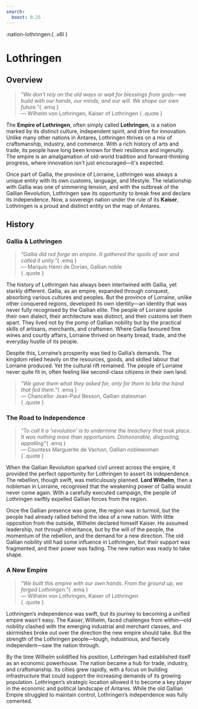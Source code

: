 ```yaml
---
search:
  boost: 0.25
---
```


:nation-lothringen:{ .x6l }

# Lothringen  

## Overview  

> *"We don’t rely on the old ways or wait for blessings from gods—we build with our hands, our minds, and our will. We shape our own future."*{ .emq }  
— Wilhelm von Lothringen, Kaiser of Lothringen
{ .quote }

The **Empire of Lothringen**, often simply called **Lothringen**, is a nation marked by its distinct culture, independent spirit, and drive for innovation. Unlike many other nations in Antares, Lothringen thrives on a mix of craftsmanship, industry, and commerce. With a rich history of arts and trade, its people have long been known for their resilience and ingenuity. The empire is an amalgamation of old-world tradition and forward-thinking progress, where innovation isn't just encouraged—it's expected.

Once part of Gallia, the province of Lorraine, Lothringen was always a unique entity with its own customs, language, and lifestyle. The relationship with Gallia was one of simmering tension, and with the outbreak of the Gallian Revolution, Lothringen saw its opportunity to break free and declare its independence. Now, a sovereign nation under the rule of its **Kaiser**, Lothringen is a proud and distinct entity on the map of Antares.

## History  

### Gallia & Lothringen  

> *"Gallia did not forge an empire. It gathered the spoils of war and called it unity."*{ .emq }  
— Marquis Henri de Dorian, Gallian noble  
{ .quote }

The history of Lothringen has always been intertwined with Gallia, yet starkly different. Gallia, as an empire, expanded through conquest, absorbing various cultures and peoples. But the province of Lorraine, unlike other conquered regions, developed its own identity—an identity that was never fully recognised by the Gallian elite. The people of Lorraine spoke their own dialect, their architecture was distinct, and their customs set them apart. They lived not by the pomp of Gallian nobility but by the practical skills of artisans, merchants, and craftsmen. Where Gallia favoured fine wines and courtly affairs, Lorraine thrived on hearty bread, trade, and the everyday hustle of its people.

Despite this, Lorraine’s prosperity was tied to Gallia’s demands. The kingdom relied heavily on the resources, goods, and skilled labour that Lorraine produced. Yet the cultural rift remained. The people of Lorraine never quite fit in, often feeling like second-class citizens in their own land. 

> *"We gave them what they asked for, only for them to bite the hand that fed them."*{ .emq }  
— Chancellor Jean-Paul Besson, Gallian statesman  
{ .quote }

### The Road to Independence  

> *"To call it a 'revolution' is to undermine the treachery that took place. It was nothing more than opportunism. Dishonorable, disgusting, appalling"*{ .emq }  
— Countess Marguerite de Vachon, Gallian noblewoman  
{ .quote }

When the Gallian Revolution sparked civil unrest across the empire, it provided the perfect opportunity for Lothringen to assert its independence. The rebellion, though swift, was meticulously planned. **Lord Wilhelm**, then a nobleman in Lorraine, recognised that the weakening power of Gallia would never come again. With a carefully executed campaign, the people of Lothringen swiftly expelled Gallian forces from the region.

Once the Gallian presence was gone, the region was in turmoil, but the people had already rallied behind the idea of a new nation. With little opposition from the outside, Wilhelm declared himself Kaiser. He assumed leadership, not through inheritance, but by the will of the people, the momentum of the rebellion, and the demand for a new direction. The old Gallian nobility still had some influence in Lothringen, but their support was fragmented, and their power was fading. The new nation was ready to take shape.

### A New Empire  

> *"We built this empire with our own hands. From the ground up, we forged Lothringen."*{ .emq }  
— Wilhelm von Lothringen, Kaiser of Lothringen  
{ .quote }

Lothringen’s independence was swift, but its journey to becoming a unified empire wasn’t easy. The Kaiser, Wilhelm, faced challenges from within—old nobility clashed with the emerging industrial and merchant classes, and skirmishes broke out over the direction the new empire should take. But the strength of the Lothringen people—tough, industrious, and fiercely independent—saw the nation through.

By the time Wilhelm solidified his position, Lothringen had established itself as an economic powerhouse. The nation became a hub for trade, industry, and craftsmanship. Its cities grew rapidly, with a focus on building infrastructure that could support the increasing demands of its growing population. Lothringen’s strategic location allowed it to become a key player in the economic and political landscape of Antares. While the old Gallian Empire struggled to maintain control, Lothringen’s independence was fully cemented.

